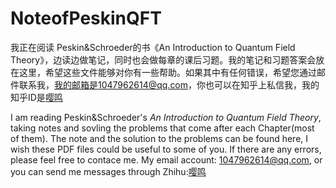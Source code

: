 # NoteofPeskinQFT

我正在阅读 Peskin&Schroeder的书《An Introduction to Quantum Field Theory》，边读边做笔记，同时也会做每章的课后习题。我的笔记和习题答案会放在这里，希望这些文件能够对你有一些帮助。如果其中有任何错误，希望您通过邮件联系我，我的邮箱是1047962614@qq.com，你也可以在知乎上私信我，我的知乎ID是[嘤鸣](https://www.zhihu.com/people/ying-ming-78-67)

I am reading Peskin&Schroeder's *An Introduction to Quantum Field Theory*, taking notes and sovling the problems that come after each Chapter(most of them). The note and the solution to the problems can be found here, I wish these PDF files could be useful to some of you. If there are any errors, please feel free to contace me. My email account: 1047962614@qq.com, or you can send me messages through Zhihu:[嘤鸣](https://www.zhihu.com/people/ying-ming-78-67)
